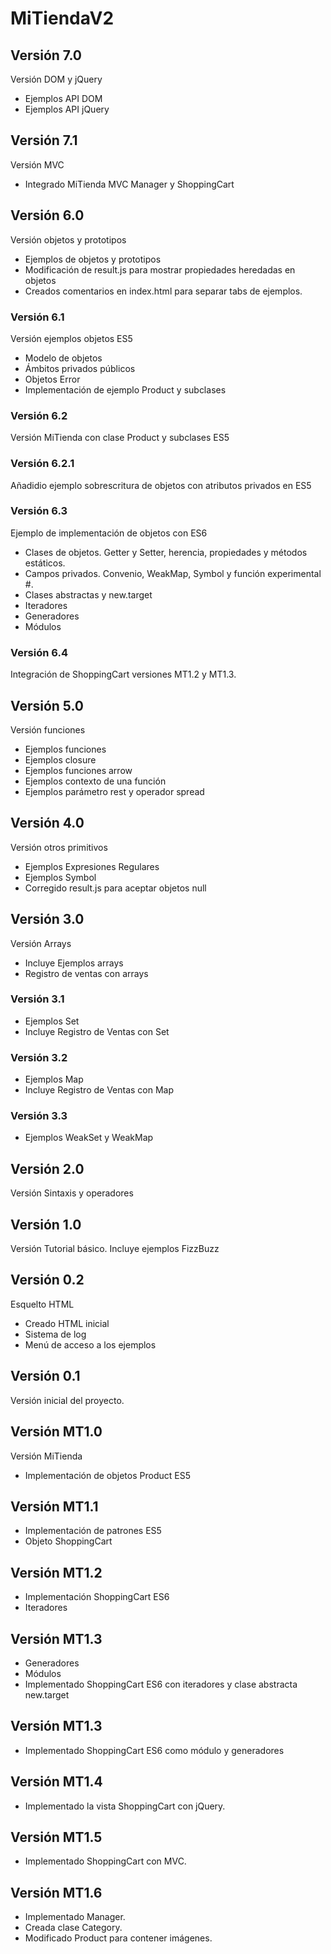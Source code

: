 # MiTiendaV2
## Versión 7.0
Versión DOM y jQuery
- Ejemplos API DOM
- Ejemplos API jQuery 

## Versión 7.1 
Versión MVC
- Integrado MiTienda MVC Manager y ShoppingCart

## Versión 6.0
Versión objetos y prototipos
- Ejemplos de objetos y prototipos
- Modificación de result.js para mostrar propiedades heredadas en objetos
- Creados comentarios en index.html para separar tabs de ejemplos.

### Versión 6.1
Versión ejemplos objetos ES5
- Modelo de objetos
- Ámbitos privados públicos
- Objetos Error
- Implementación de ejemplo Product y subclases

### Versión 6.2
Versión MiTienda con clase Product y subclases ES5

### Versión 6.2.1
Añadidio ejemplo sobrescritura de objetos con atributos privados en ES5

### Versión 6.3
Ejemplo de implementación de objetos con ES6
- Clases de objetos. Getter y Setter, herencia, propiedades y métodos estáticos.
- Campos privados. Convenio, WeakMap, Symbol y función experimental #.
- Clases abstractas y new.target
- Iteradores
- Generadores
- Módulos

### Versión 6.4
Integración de ShoppingCart versiones MT1.2 y MT1.3.

## Versión 5.0
Versión funciones
- Ejemplos funciones
- Ejemplos closure
- Ejemplos funciones arrow
- Ejemplos contexto de una función
- Ejemplos parámetro rest y operador spread

## Versión 4.0
Versión otros primitivos
- Ejemplos Expresiones Regulares
- Ejemplos Symbol
- Corregido result.js para aceptar objetos null

## Versión 3.0
Versión Arrays
- Incluye Ejemplos arrays
- Registro de ventas con arrays

### Versión 3.1
- Ejemplos Set
- Incluye Registro de Ventas con Set

### Versión 3.2
- Ejemplos Map
- Incluye Registro de Ventas con Map

### Versión 3.3
- Ejemplos WeakSet y WeakMap

## Versión 2.0
Versión Sintaxis y operadores

## Versión 1.0
Versión Tutorial básico. Incluye ejemplos FizzBuzz

## Versión 0.2
Esquelto HTML
- Creado HTML inicial
- Sistema de log
- Menú de acceso a los ejemplos
## Versión 0.1
Versión inicial del proyecto.

## Versión MT1.0 
Versión MiTienda 
- Implementación de objetos Product ES5

## Versión MT1.1
- Implementación de patrones ES5
- Objeto ShoppingCart

## Versión MT1.2
- Implementación ShoppingCart ES6
- Iteradores

## Versión MT1.3
- Generadores
- Módulos
- Implementado ShoppingCart ES6 con iteradores y clase abstracta new.target

## Versión MT1.3
- Implementado ShoppingCart ES6 como módulo y generadores

## Versión MT1.4 
- Implementado la vista ShoppingCart con jQuery.

## Versión MT1.5
- Implementado ShoppingCart con MVC.

## Versión MT1.6
- Implementado Manager.
- Creada clase Category.
- Modificado Product para contener imágenes.
